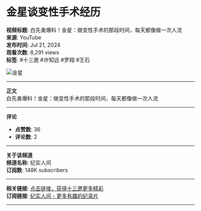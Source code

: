 # 金星谈变性手术经历

**视频标题**: 白先勇爆料！金星：做变性手术的那段时间，每天都像做一次人流  
**来源**: YouTube  
**发布时间**: Jul 21, 2024  
**观看次数**: 8,291 views  
**标签**: #十三邀 #许知远 #罗翔 #王石  

![金星](https://yt3.ggpht.com/MIo_N1BhdiPbJ15cj02hGFsP0HSwAmU9Frd-5UmVAGdEAqyJbVzr_S6OM1TFtkdJE-tnigxBjQ=s48-c-k-c0x00ffffff-no-rj)

---

**正文**  
白先勇爆料！金星：做变性手术的那段时间，每天都像做一次人流 

---

**评论**  
- **点赞数**: 36  
- **评论数**: 2  

---

**关于该频道**  
**频道名称**: 纪实人间  
**订阅数**: 148K subscribers  

---

**相关链接**: [点击链接，获得十三邀更多精彩](https://lihi.cc/vkG7H)  
**订阅链接**: [纪实人间 - 更多有趣的纪录片](https://www.youtube.com/channel/UCW8brN5wbl_Y65K4zBQ9isQ)

---
